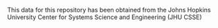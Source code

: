 This data for this repository has been obtained from the Johns Hopkins University Center for Systems Science and Engineering (JHU CSSE)
